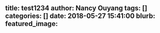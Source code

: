 title: test1234
author: Nancy Ouyang
tags: []
categories: []
date: 2018-05-27 15:41:00
blurb:
featured_image:
---
